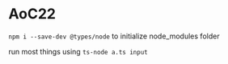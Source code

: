# AoC22

`npm i --save-dev @types/node` to initialize node_modules folder

run most things using `ts-node a.ts input`